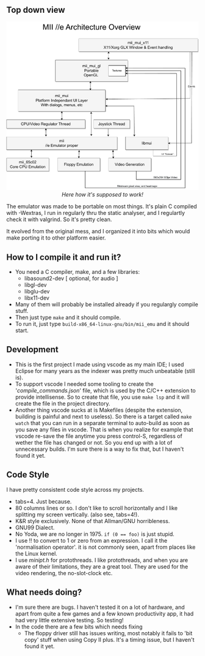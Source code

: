 ## Top down view

<center>
   <img src="mui_emulator.drawio.png" alt="Top down view">
   <i>Here how it's supposed to work!</i>
</center>

The emulator was made to be portable on most things. It's plain C compiled with -Wextras, I run in regularly thru the static analyser, and I regulartly check it with valgrind. So it's pretty clean.

It evolved from the original mess, and I organized it into bits which would make porting it to other platform easier.


## How to I compile it and run it?
   * You need a C compiler, make, and a few libraries:
      * libasound2-dev [ optional, for audio ]
      * libgl-dev
      * libglu-dev
      * libx11-dev
   * Many of them will probably be installed already if you regulargly compile stuff.
   * Then just type `make` and it should compile.
   * To run it, just type `build-x86_64-linux-gnu/bin/mii_emu` and it should start.

## Development
* This is the first project I made using vscode as my main IDE; I used Eclipse for many years as the indexer was pretty much unbeatable (still is).
* To support vscode I needed some tooling to create the '*compile_commands.json*' file, which is used by the C/C++ extension to provide intellisense. So to create that file, you use `make lsp` and it will create the file in the project directory.
* Another thing vscode sucks at is Makefiles (despite the extension, building is painful and next to useless). So there is a target called `make watch` that you can run in a separate terminal to auto-build as soon as you save any files in vscode. That is when you realize for example that vscode re-save the file anytime you press control-S, regardless of wether the file has changed or not. So you end up with a lot of unnecessary builds. I'm sure there is a way to fix that, but I haven't found it yet.

## Code Style
I have pretty consistent code style across my projects.
* tabs=4. Just because.
* 80 columns lines or so. I don't like to scroll horizontally and I like splitting my screen vertically. (also see, tabs=4!).
* K&R style exclusively. None of that Allman/GNU horribleness.
* GNU99 Dialect.
* No Yoda, we are no longer in 1975. `if (0 == foo)` is just stupid.
* I use !! to convert to 1 or zero from an expression. I call it the 'normalisation operator'. it is not commonly seen, apart from places like the Linux kernel.
* I use *minipt.h* for protothreads. I like protothreads, and when you are aware of their limitations, they are a great tool. They are used for the video rendering, the no-slot-clock etc.

## What needs doing?
* I'm sure there are bugs. I haven't tested it on a lot of hardware, and apart from quite a few games and a few known productivity app, it had had very little extensive testing. So testing!
* In the code there are a few bits which needs fixing
   * The floppy driver still has issues writing, most notably it fails to 'bit copy' stuff when using Copy II plus. It's a timing issue, but I haven't found it yet.